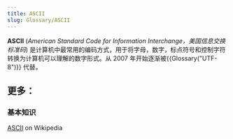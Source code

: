 ```yaml
---
title: ASCII
slug: Glossary/ASCII
---
```


**ASCII** (_American Standard Code for Information Interchange，美国信息交换标准码_) 是计算机中最常用的编码方式，用于将字母，数字，标点符号和控制字符转换为计算机可以理解的数字形式。从 2007 年开始逐渐被{{Glossary("UTF-8")}} 代替。

## 更多：

### 基本知识

[ASCII](https://zh.wikipedia.org/wiki/ASCII) on Wikipedia
